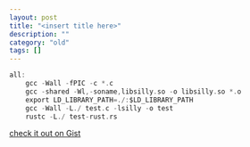 ```yaml
---
layout: post
title: "<insert title here>"
description: ""
category: "old"
tags: []
---
```



~~~ c
all:
	gcc -Wall -fPIC -c *.c
	gcc -shared -Wl,-soname,libsilly.so -o libsilly.so *.o
	export LD_LIBRARY_PATH=./:$LD_LIBRARY_PATH
	gcc -Wall -L./ test.c -lsilly -o test
	rustc -L./ test-rust.rs
~~~

[check it out on Gist](https://gist.github.com/jmptable/5980297)

